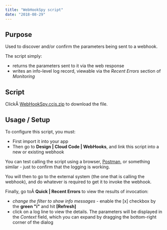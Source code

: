 ```yaml
---
title: "WebHookSpy script"
date: "2018-08-29"
---
```


## Purpose

Used to discover and/or confirm the parameters being sent to a webhook.

The script simply:

- returns the parameters sent to it via the web response
- writes an info-level log record, viewable via the _Recent Errors_ section of _Monitoring_

## Script

ClickÂ [WebHookSpy.ccjs.zip](script/WebHookSpy.ccjs.zip) to download the file.

## Usage / Setup

To configure this script, you must:

- First import it into your app
- Then go to **Design | Cloud Code | WebHooks**, and link this script into a new or existing webhook

You can test calling the script using a browser, [Postman](https://www.getpostman.com), or something similar - just to confirm that the logging is working.

You will then to go to the external system (the one that is calling the webhook), and do whatever is required to get it to invoke the webhook.

Finally, go toÂ **Quick | Recent Errors** to view the results of invocation:

- _change the filter to show info messages_ - enable the [x] checkbox by the **green "i"** and hit **[Refresh]**
- click on a log line to view the details. The parameters will be displayed in the _Context_ field, which you can expand by dragging the bottom-right corner of the dialog
